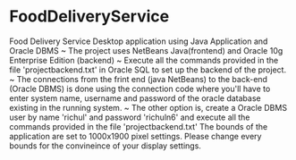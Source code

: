 # FoodDeliveryService
Food Delivery Service Desktop application using Java Application and Oracle DBMS
~ The project uses NetBeans Java(frontend) and Oracle 10g Enterprise Edition (backend)
~ Execute all the commands provided in the file 'projectbackend.txt' in Oracle SQL to set up the backend of the project.
~ The connections from the frint end (java NetBeans) to the back-end (Oracle DBMS) is done using the connection code where you'll have to enter system name, username and password of the oracle database existing in the running system. 
~ The other option is, create a Oracle DBMS user by name 'richul' and password 'richuln6' and execute all the commands provided in the file 'projectbackend.txt' 
The bounds of the application are set to 1000x1900 pixel settings. Please change every bounds for the convineince of your display settings. 

